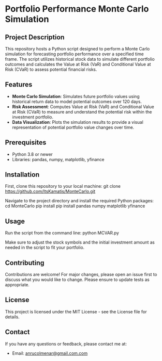 # Portfolio Performance Monte Carlo Simulation

## Project Description
This repository hosts a Python script designed to perform a Monte Carlo simulation for forecasting portfolio performance over a specified time frame. The script utilizes historical stock data to simulate different portfolio outcomes and calculates the Value at Risk (VaR) and Conditional Value at Risk (CVaR) to assess potential financial risks.

## Features
- **Monte Carlo Simulation**: Simulates future portfolio values using historical return data to model potential outcomes over 120 days.
- **Risk Assessment**: Computes Value at Risk (VaR) and Conditional Value at Risk (CVaR) to measure and understand the potential risk within the investment portfolio.
- **Data Visualization**: Plots the simulation results to provide a visual representation of potential portfolio value changes over time.

## Prerequisites
- Python 3.8 or newer
- Libraries: pandas, numpy, matplotlib, yfinance

## Installation
First, clone this repository to your local machine: 
git clone https://github.com/ItsKamatis/MonteCarlo.git

Navigate to the project directory and install the required Python packages:
cd MonteCarlo
pip install pip install pandas numpy matplotlib yfinance

## Usage
Run the script from the command line:
python MCVAR.py

Make sure to adjust the stock symbols and the initial investment amount as needed in the script to fit your portfolio.

## Contributing
Contributions are welcome! For major changes, please open an issue first to discuss what you would like to change. Please ensure to update tests as appropriate.

## License
This project is licensed under the MIT License - see the License file for details.

## Contact
If you have any questions or feedback, please contact me at:
- Email: anrucolmenar@gmail.com.com

